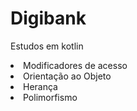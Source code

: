 # Digibank

Estudos em kotlin

<li>Modificadores de acesso</li>
<li>Orientação ao Objeto</li>
<li>Herança</li>
<li>Polimorfismo</li>
